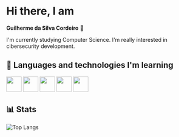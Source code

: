 # Hi there, I am  
**Guilherme da Silva Cordeiro** 👋

I'm currently studying Computer Science. I'm really interested in cibersecurity development.

## 🚀 Languages and technologies I'm learning
<p>
 <img src="https://cdn.jsdelivr.net/gh/devicons/devicon/icons/html5/html5-original.svg" width="40"/>
  <img src="https://cdn.jsdelivr.net/gh/devicons/devicon/icons/css3/css3-original.svg" width="40"/>
  <img src="https://cdn.jsdelivr.net/gh/devicons/devicon/icons/javascript/javascript-original.svg" width="40"/>
  <img src="https://cdn.jsdelivr.net/gh/devicons/devicon/icons/python/python-original.svg" width="40"/>
  <img src="https://cdn.jsdelivr.net/gh/devicons/devicon/icons/java/java-original.svg" width="40"/>
</p>

## 📊 Stats
![Top Langs](https://github-readme-stats.vercel.app/api/top-langs/?username=guilherme-digitron&layout=compact)
